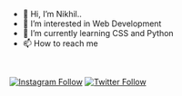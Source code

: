 - 👋 Hi, I’m Nikhil..
- 👀 I’m interested in Web Development
- 🌱 I’m currently learning CSS and Python
- 📫 How to reach me 
<br>

[![Instagram Follow](https://img.shields.io/badge/IG:-@nikhil_codes-black?style=flat-square&logo=instagram)](https://www.instagram.com/nikhil_codes/)
[![Twitter Follow](https://img.shields.io/badge/TWITTER:-@nikhil_codes-black?style=flat-square&logo=twitter)](https://twitter.com/nikhil__codes)
<!---
Nikhil-H4WK/Nikhil-H4WK is a ✨ special ✨ repository because its `README.md` (this file) appears on your GitHub profile.
You can click the Preview link to take a look at your changes.
--->
